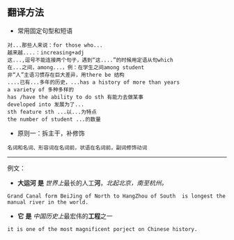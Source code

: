 ## 翻译方法
- 常用固定句型和短语
```
对...那些人来说：for those who...
越来越....：increasing+adj
这...,逗号不能连接两个句子，遇到“这....”的时候用定语从句which
在...之间，among...，例：在学生之间among student
非“人”主语习惯存在巨大差异，用there be 结构
....已有...多年的历史，...has a history of more than years
a variety of 多种多样的
has /have the ability to do sth 有能力去做某事
developed into 发展为了...
sth feature sth ...以...为特点
the number of student ...的数量
```
- 原则一：拆主干，补修饰
```
名词和名词、形容词在名词前，状语在名词前，副词修饰动词
```
-----------
例文：
- **大运河** **是** *世界上*最长的人工**河**，*北起北京，南至杭州。*
```
Grand Canal form BeiJing of North to HangZhou of South  is longest the manual river in the world.
```
- **它** **是** *中国历史上*最宏伟的**工程**之一
```
it is one of the most magnificent porject on Chinese history.
```